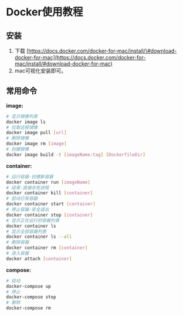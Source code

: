 # Docker使用教程

## 安装

1. 下载 [https://docs.docker.com/docker-for-mac/install/\#download-docker-for-mac](https://docs.docker.com/docker-for-mac/install/#download-docker-for-mac)
2. mac可视化安装即可。

## 常用命令

**image:**

```bash
# 显示镜像列表
docker image ls
# 拉取远程镜像
docker image pull [url]
# 删除镜像
docker image rm [image]
# 创建镜像
docker image build -t [imageName:tag] [DockerfileDir]
```

**container:**

```bash
# 运行容器-创建新容器
docker container run [imageName]
# 结束-直接杀死进程
docker container kill [container]
# 启动已有容器
docker container start [container]
# 停止容器-安全退出
docker container stop [container]
# 显示正在运行的容器列表
docker container ls
# 显示全部容器列表
docker container ls --all
# 删除容器
docker container rm [container]
# 进入容器
docker attach [container]
```

**compose:**

```bash
# 启动
docker-compose up
# 停止
docker-compose stop
# 删除
docker-compose rm
```

